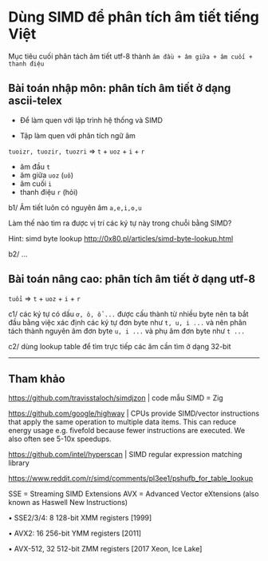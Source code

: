 # Dùng SIMD để phân tích âm tiết tiếng Việt

Mục tiêu cuối phân tách âm tiết utf-8 thành `âm đầu + âm giữa + âm cuối + thanh điệu`


## Bài toán nhập môn: phân tích âm tiết ở dạng ascii-telex

* Để làm quen với lập trình hệ thống và SIMD

* Tập làm quen với phân tích ngữ âm

`tuoizr, tuozir, tuozri` => `t` + `uoz` + `i` + `r`
- âm đầu `t`
- âm giữa `uoz` (`uô`)
- âm cuối `i`
- thanh điệu `r` (hỏi)

b1/ Âm tiết luôn có nguyên âm `a,e,i,o,u`

Làm thế nào tìm ra được vị trí các ký tự này trong chuỗi bằng SIMD?

Hint: simd byte lookup http://0x80.pl/articles/simd-byte-lookup.html

b2/ ...

## Bài toán nâng cao: phân tích âm tiết ở dạng utf-8

`tuổi` => `t` + `uoz` + `i` + `r`

c1/ các ký tự có dấu `ơ, ô, ổ ...` được cấu thành từ nhiều byte nên ta bắt đầu bằng việc xác định các ký tự đơn byte như `t, u, i ...` và nên phân tách thành nguyên âm đơn byte `u, i ...` và phụ âm đơn byte như `t ...`

c2/ dùng lookup table để tìm trực tiếp các âm cần tìm ở dạng 32-bit

- - -


## Tham khảo

https://github.com/travisstaloch/simdjzon | code mẫu SIMD = Zig

https://github.com/google/highway | CPUs provide SIMD/vector instructions that apply the same operation to multiple data items. This can reduce energy usage e.g. fivefold because fewer instructions are executed. We also often see 5-10x speedups.

https://github.com/intel/hyperscan | SIMD regular expression matching library

https://www.reddit.com/r/simd/comments/pl3ee1/pshufb_for_table_lookup

SSE = Streaming SIMD Extensions
AVX = Advanced Vector eXtensions (also known as Haswell New Instructions)

• SSE2/3/4: 8 128-bit XMM registers [1999]

• AVX2:    16 256-bit YMM registers [2011]

• AVX-512, 32 512-bit ZMM registers [2017 Xeon, Ice Lake]